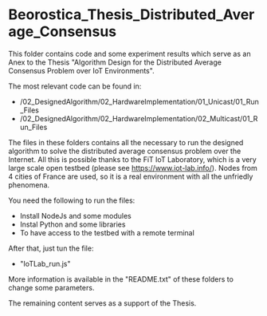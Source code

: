 # Beorostica_Thesis_Distributed_Average_Consensus

This folder contains code and some experiment results which serve as an Anex to the Thesis "Algorithm Design for the Distributed Average Consensus Problem over IoT Environments".

The most relevant code can be found in:
- /02_DesignedAlgorithm/02_HardwareImplementation/01_Unicast/01_Run_Files 
- /02_DesignedAlgorithm/02_HardwareImplementation/02_Multicast/01_Run_Files

The files in these folders contains all the necessary to run the designed algorithm to solve the distributed average consensus problem over the Internet. All this is possible thanks to the FiT IoT Laboratory, which is a very large scale open testbed (please see https://www.iot-lab.info/). Nodes from 4 cities of France are used, so it is a real environment with all the unfriedly phenomena.

You need the following to run the files:
- Install NodeJs and some modules
- Instal Python and some libraries
- To have access to the testbed with a remote terminal

After that, just tun the file:
- "IoTLab_run.js"

More information is available in the "README.txt" of these folders to change some parameters.

The remaining content serves as a support of the Thesis.
